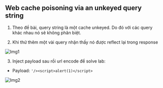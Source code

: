 ## Web cache poisoning via an unkeyed query string

1. Theo đề bài, query string là một cache unkeyed. Do đó với các query khác nhau nó sẽ không phân biệt.

2. Khi thử thêm một vài query nhận thấy nó được reflect lại trong response

![Img1](\asset/../img/detect.png)

3. Inject payload sau rồi url encode để solve lab:
- Payload: `'/><script>alert(1)</script>`

![Img2](\asset/../img/inject.png)